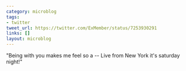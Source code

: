 ```yaml
---
category: microblog
tags:
- twitter
tweet_url: https://twitter.com/ExMember/status/7253930291
links: []
layout: microblog
---
```

"Being with you makes me feel so a -- Live from New York it's saturday night!"
